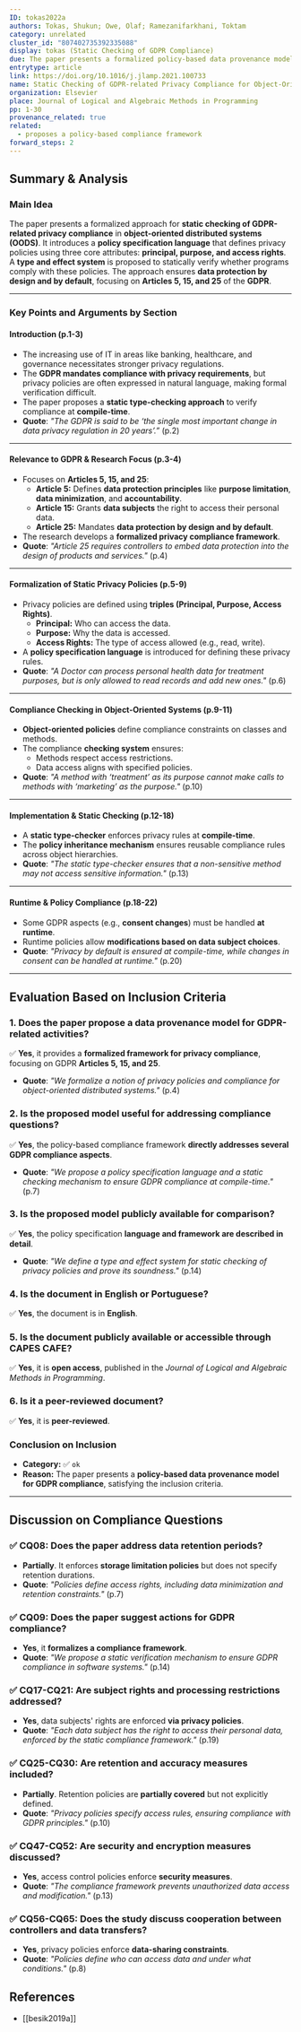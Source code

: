 ```yaml
---
ID: tokas2022a
authors: Tokas, Shukun; Owe, Olaf; Ramezanifarkhani, Toktam
category: unrelated
cluster_id: "807402735392335088"
display: tokas (Static Checking of GDPR Compliance)
due: The paper presents a formalized policy-based data provenance model for GDPR compliance in object-oriented distributed systems. Not related to semantic model.
entrytype: article
link: https://doi.org/10.1016/j.jlamp.2021.100733
name: Static Checking of GDPR-related Privacy Compliance for Object-Oriented Distributed Systems
organization: Elsevier
place: Journal of Logical and Algebraic Methods in Programming
pp: 1-30
provenance_related: true
related:
  - proposes a policy-based compliance framework
forward_steps: 2
---
```


## Summary & Analysis

### **Main Idea**

The paper presents a formalized approach for **static checking of GDPR-related privacy compliance** in **object-oriented distributed systems (OODS)**. It introduces a **policy specification language** that defines privacy policies using three core attributes: **principal, purpose, and access rights**. A **type and effect system** is proposed to statically verify whether programs comply with these policies. The approach ensures **data protection by design and by default**, focusing on **Articles 5, 15, and 25** of the **GDPR**.

---

### **Key Points and Arguments by Section**

#### **Introduction (p.1-3)**

- The increasing use of IT in areas like banking, healthcare, and governance necessitates stronger privacy regulations.
- The **GDPR mandates compliance with privacy requirements**, but privacy policies are often expressed in natural language, making formal verification difficult.
- The paper proposes a **static type-checking approach** to verify compliance at **compile-time**.
- **Quote**: _"The GDPR is said to be ‘the single most important change in data privacy regulation in 20 years’.”_ (p.2)

---

#### **Relevance to GDPR & Research Focus (p.3-4)**

- Focuses on **Articles 5, 15, and 25**:
    - **Article 5:** Defines **data protection principles** like **purpose limitation**, **data minimization**, and **accountability**.
    - **Article 15:** Grants **data subjects** the right to access their personal data.
    - **Article 25:** Mandates **data protection by design and by default**.
- The research develops a **formalized privacy compliance framework**.
- **Quote**: _"Article 25 requires controllers to embed data protection into the design of products and services."_ (p.4)

---

#### **Formalization of Static Privacy Policies (p.5-9)**

- Privacy policies are defined using **triples (Principal, Purpose, Access Rights)**.
    - **Principal:** Who can access the data.
    - **Purpose:** Why the data is accessed.
    - **Access Rights:** The type of access allowed (e.g., read, write).
- A **policy specification language** is introduced for defining these privacy rules.
- **Quote**: _"A Doctor can process personal health data for treatment purposes, but is only allowed to read records and add new ones."_ (p.6)

---

#### **Compliance Checking in Object-Oriented Systems (p.9-11)**

- **Object-oriented policies** define compliance constraints on classes and methods.
- The compliance **checking system** ensures:
    - Methods respect access restrictions.
    - Data access aligns with specified policies.
- **Quote**: _"A method with ‘treatment’ as its purpose cannot make calls to methods with ‘marketing’ as the purpose."_ (p.10)

---

#### **Implementation & Static Checking (p.12-18)**

- A **static type-checker** enforces privacy rules at **compile-time**.
- The **policy inheritance mechanism** ensures reusable compliance rules across object hierarchies.
- **Quote**: _"The static type-checker ensures that a non-sensitive method may not access sensitive information."_ (p.13)

---

#### **Runtime & Policy Compliance (p.18-22)**

- Some GDPR aspects (e.g., **consent changes**) must be handled **at runtime**.
- Runtime policies allow **modifications based on data subject choices**.
- **Quote**: _"Privacy by default is ensured at compile-time, while changes in consent can be handled at runtime."_ (p.20)

---

## **Evaluation Based on Inclusion Criteria**

### **1. Does the paper propose a data provenance model for GDPR-related activities?**

✅ **Yes**, it provides a **formalized framework for privacy compliance**, focusing on GDPR **Articles 5, 15, and 25**.

- **Quote**: _"We formalize a notion of privacy policies and compliance for object-oriented distributed systems."_ (p.4)

### **2. Is the proposed model useful for addressing compliance questions?**

✅ **Yes**, the policy-based compliance framework **directly addresses several GDPR compliance aspects**.

- **Quote**: _"We propose a policy specification language and a static checking mechanism to ensure GDPR compliance at compile-time."_ (p.7)

### **3. Is the proposed model publicly available for comparison?**

✅ **Yes**, the policy specification **language and framework are described in detail**.

- **Quote**: _"We define a type and effect system for static checking of privacy policies and prove its soundness."_ (p.14)

### **4. Is the document in English or Portuguese?**

✅ **Yes**, the document is in **English**.

### **5. Is the document publicly available or accessible through CAPES CAFE?**

✅ **Yes**, it is **open access**, published in the _Journal of Logical and Algebraic Methods in Programming_.

### **6. Is it a peer-reviewed document?**

✅ **Yes**, it is **peer-reviewed**.

### **Conclusion on Inclusion**

- **Category:** ✅ `ok`
- **Reason:** The paper presents a **policy-based data provenance model for GDPR compliance**, satisfying the inclusion criteria.

---

## **Discussion on Compliance Questions**

### ✅ **CQ08:** Does the paper address data retention periods?

- **Partially**. It enforces **storage limitation policies** but does not specify retention durations.
- **Quote**: _"Policies define access rights, including data minimization and retention constraints."_ (p.7)

### ✅ **CQ09:** Does the paper suggest actions for GDPR compliance?

- **Yes**, it **formalizes a compliance framework**.
- **Quote**: _"We propose a static verification mechanism to ensure GDPR compliance in software systems."_ (p.14)

### ✅ **CQ17-CQ21:** Are subject rights and processing restrictions addressed?

- **Yes**, data subjects' rights are enforced **via privacy policies**.
- **Quote**: _"Each data subject has the right to access their personal data, enforced by the static compliance framework."_ (p.19)

### ✅ **CQ25-CQ30:** Are retention and accuracy measures included?

- **Partially**. Retention policies are **partially covered** but not explicitly defined.
- **Quote**: _"Privacy policies specify access rules, ensuring compliance with GDPR principles."_ (p.10)

### ✅ **CQ47-CQ52:** Are security and encryption measures discussed?

- **Yes**, access control policies enforce **security measures**.
- **Quote**: _"The compliance framework prevents unauthorized data access and modification."_ (p.13)

### ✅ **CQ56-CQ65:** Does the study discuss cooperation between controllers and data transfers?

- **Yes**, privacy policies enforce **data-sharing constraints**.
- **Quote**: _"Policies define who can access data and under what conditions."_ (p.8)

## References

- [[besik2019a]]